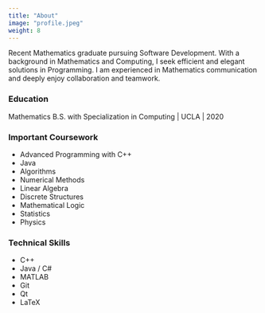```yaml
---
title: "About"
image: "profile.jpeg"
weight: 8
---
```


Recent Mathematics graduate pursuing Software Development. With a background in Mathematics and Computing, I seek efficient and elegant solutions in Programming. I am experienced in Mathematics communication and deeply enjoy collaboration and teamwork. 

### Education 
Mathematics B.S. with Specialization in Computing | UCLA | 2020

### Important Coursework

* Advanced Programming with C++ 
* Java
* Algorithms
* Numerical Methods
* Linear Algebra
* Discrete Structures
* Mathematical Logic
* Statistics
* Physics


### Technical Skills

* C++ 
* Java / C#
* MATLAB
* Git
* Qt
* LaTeX 